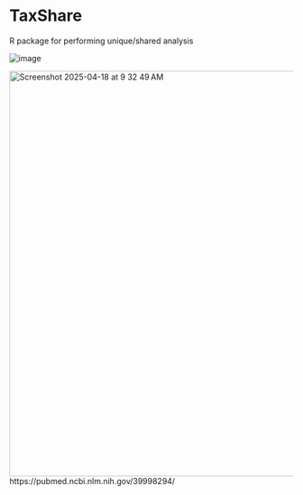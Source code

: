 # TaxShare
R package for performing unique/shared analysis



![image](https://github.com/user-attachments/assets/e0cf4142-4d18-47c4-b7c6-70fd9b3d42b4)

















<img width="718" alt="Screenshot 2025-04-18 at 9 32 49 AM" src="https://github.com/user-attachments/assets/3060a86d-159c-4a2c-af5a-058dec52685d" />
https://pubmed.ncbi.nlm.nih.gov/39998294/



